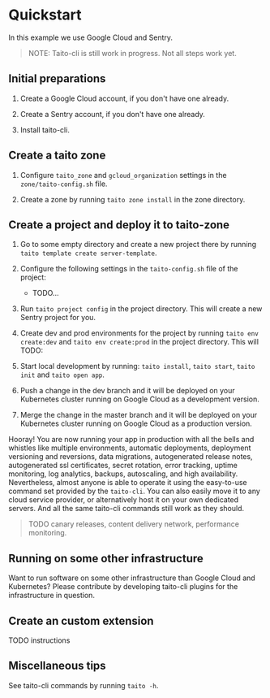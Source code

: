 # Quickstart

In this example we use Google Cloud and Sentry.

> NOTE: Taito-cli is still work in progress. Not all steps work yet.

## Initial preparations

1. Create a Google Cloud account, if you don't have one already.

2. Create a Sentry account, if you don't have one already.

3. Install taito-cli.

## Create a taito zone

1. Configure `taito_zone` and `gcloud_organization` settings in the `zone/taito-config.sh` file.

2. Create a zone by running `taito zone install` in the zone directory.

## Create a project and deploy it to taito-zone

1. Go to some empty directory and create a new project there by running `taito template create server-template`.

2. Configure the following settings in the `taito-config.sh` file of the project:

    * TODO...

3. Run `taito project config` in the project directory. This will create a new Sentry project for you.

4. Create dev and prod environments for the project by running `taito env create:dev` and `taito env create:prod` in the project directory. This will TODO:

5. Start local development by running: `taito install`, `taito start`, `taito init` and `taito open app`.

6. Push a change in the dev branch and it will be deployed on your Kubernetes cluster running on Google Cloud as a development version.

7. Merge the change in the master branch and it will be deployed on your Kubernetes cluster running on Google Cloud as a production version.

Hooray! You are now running your app in production with all the bells and whistles like multiple environments, automatic deployments, deployment versioning and reversions, data migrations, autogenerated release notes, autogenerated ssl certificates, secret rotation, error tracking, uptime monitoring, log analytics, backups, autoscaling, and high availability. Nevertheless, almost anyone is able to operate it using the easy-to-use command set provided by the `taito-cli`. You can also easily move it to any cloud service provider, or alternatively host it on your own dedicated servers. And all the same taito-cli commands still work as they should.

> TODO canary releases, content delivery network, performance monitoring.

## Running on some other infrastructure

Want to run software on some other infrastructure than Google Cloud and Kubernetes? Please contribute by developing taito-cli plugins for the infrastructure in question.

## Create an custom extension

TODO instructions

## Miscellaneous tips

See taito-cli commands by running `taito -h`.

